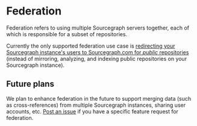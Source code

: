 # Federation

Federation refers to using multiple Sourcegraph servers together, each of which is responsible for a subset of repositories.

Currently the only supported federation use case is [redirecting your Sourcegraph instance's users to Sourcegraph.com for _public_ repositories](./public_repositories) (instead of mirroring, analyzing, and indexing public repositories on your Sourcegraph instance).

## Future plans

We plan to enhance federation in the future to support merging data (such as cross-references) from multiple Sourcegraph instances, sharing user accounts, etc. [Post an issue](https://github.com/sourcegraph/sourcegraph/issues) if you have a specific feature request for federation.
